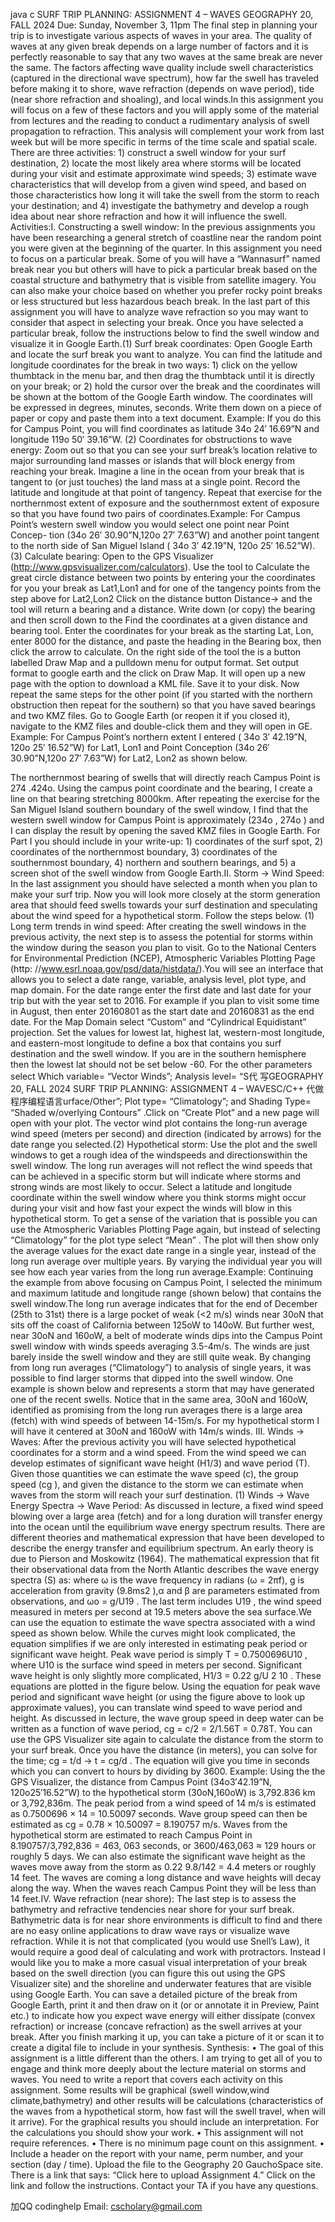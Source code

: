 java c SURF TRIP PLANNING: ASSIGNMENT 4 – WAVES GEOGRAPHY 20, FALL 2024 Due: Sunday, November 3, 11pm The final step in planning your trip is to investigate various aspects of waves in your area. The quality of waves at any given break depends on a large number of factors and it is perfectly reasonable to say that any two waves at the same break are never the same. The factors affecting wave quality include swell characteristics (captured in the directional wave spectrum), how far the swell has traveled before making it to shore, wave refraction (depends on wave period), tide (near shore refraction and shoaling), and local winds.In this assignment you will focus on a few of these factors and you will apply some of the material from lectures and the reading to conduct a rudimentary analysis of swell propagation to refraction. This analysis will complement your work from last week but will be more specific in terms of the time scale and spatial scale. There are three activities: 1) construct a swell window for your surf destination, 2) locate the most likely area where storms will be located during your visit and estimate approximate wind speeds; 3) estimate wave characteristics that will develop from a given wind speed, and based on those characteristics how long it will take the swell from the storm to reach your destination; and 4) investigate the bathymetry and develop a rough idea about near shore refraction and how it will influence the swell. Activities:I. Constructing a swell window: In the previous assignments you have been researching a general stretch of coastline near the random point you were given at the beginning of the quarter. In this assignment you need to focus on a particular break. Some of you will have a “Wannasurf” named break near you but others will have to pick a particular break based on the coastal structure and bathymetry that is visible from satellite imagery. You can also make your choice based on whether you prefer rocky point breaks or less structured but less hazardous beach break. In the last part of this assignment you will have to analyze wave refraction so you may want to consider that aspect in selecting your break. Once you have selected a particular break, follow the instructions below to find the swell window and visualize it in Google Earth.(1) Surf break coordinates: Open Google Earth and locate the surf break you want to analyze. You can find the latitude and longitude coordinates for the break in two ways: 1) click on the yellow thumbtack in the menu bar, and then drag the thumbtack until it is directly on your break; or 2) hold the cursor over the break and the coordinates will be shown at the bottom of the Google Earth window. The coordinates will be expressed in degrees, minutes, seconds. Write them down on a piece of paper or copy and paste them into a text document. Example: If you do this for Campus Point, you will find coordinates as latitude 34o 24′ 16.69”N and longitude 119o 50′ 39.16”W. (2) Coordinates for obstructions to wave energy: Zoom out so that you can see your surf break’s location relative to major surrounding land masses or islands that will block energy from reaching your break. Imagine a line in the ocean from your break that is tangent to (or just touches) the land mass at a single point. Record the latitude and longitude at that point of tangency. Repeat that exercise for the northernmost extent of exposure and the southernmost extent of exposure so that you have found two pairs of coordinates.Example: For Campus Point’s western swell window you would select one point near Point Concep- tion (34o 26′ 30.90”N,120o 27′ 7.63”W) and another point tangent to the north side of San Miguel Island ( 34o 3′ 42.19”N, 120o 25′ 16.52”W). (3) Calculate bearing: Open to the GPS Visualizer (http://www.gpsvisualizer.com/calculators). Use the tool to Calculate the great circle distance between two points by entering your the coordinates for you your break as Lat1,Lon1 and for one of the tangency points from the step above for Lat2,Lon2 Click on the distance button Distance-> and the tool will return a bearing and a distance. Write down (or copy) the bearing and then scroll down to the Find the coordinates at a given distance and bearing tool. Enter the coordinates for your break as the starting Lat, Lon, enter 8000 for the distance, and paste the heading in the Bearing box, then click the arrow to calculate. On the right side of the tool the is a button labelled Draw Map and a pulldown menu for output format. Set output format to google earth and the click on Draw Map. It will open up a new page with the option to download a KML file. Save it to your disk. Now repeat the same steps for the other point (if you started with the northern obstruction then repeat for the southern) so that you have saved bearings and two KMZ files. Go to Google Earth (or reopen it if you closed it), navigate to the KMZ files and double-click them and they will open in GE. Example: For Campus Point’s northern extent I entered ( 34o 3′ 42.19”N, 120o 25′ 16.52”W) for Lat1, Lon1 and Point Conception (34o 26′ 30.90”N,120o 27′ 7.63”W) for Lat2, Lon2 as shown below.

The northernmost bearing of swells that will directly reach Campus Point is 274 .424o. Using the campus point coordinate and the bearing, I create a line on that bearing stretching 8000km. After repeating the exercise for the San Miguel Island southern boundary of the swell window, I find that the western swell window for Campus Point is approximately (234o , 274o ) and I can display the result by opening the saved KMZ files in Google Earth. For Part I you should include in your write-up: 1) coordinates of the surf spot, 2) coordinates of the northernmost boundary, 3) coordinates of the southernmost boundary, 4) northern and southern bearings, and 5) a screen shot of the swell window from Google Earth.II. Storm → Wind Speed: In the last assignment you should have selected a month when you plan to make your surf trip. Now you will look more closely at the storm generation area that should feed swells towards your surf destination and speculating about the wind speed for a hypothetical storm. Follow the steps below. (1) Long term trends in wind speed: After creating the swell windows in the previous activity, the next step is to assess the potential for storms within the window during the season you plan to visit. Go to the National Centers for Environmental Prediction (NCEP), Atmospheric Variables Plotting Page (http: //www.esrl.noaa.gov/psd/data/histdata/).You will see an interface that allows you to select a date range, variable, analysis level, plot type, and map domain. For the date range enter the first date and last date for your trip but with the year set to 2016. For example if you plan to visit some time in August, then enter 20160801 as the start date and 20160831 as the end date. For the Map Domain select “Custom” and “Cylindrical Equidistant” projection. Set the values for lowest lat, highest lat, western-most longitude, and eastern-most longitude to define a box that contains you surf destination and the swell window. If you are in the southern hemisphere then the lowest lat should not be set below -60. For the other parameters select Which variable= “Vector Winds”; Analysis level= “S代 写GEOGRAPHY 20, FALL 2024 SURF TRIP PLANNING: ASSIGNMENT 4 – WAVESC/C++ 代做程序编程语言urface/Other”; Plot type= “Climatology”; and Shading Type= “Shaded w/overlying Contours” .Click on “Create Plot” and a new page will open with your plot. The vector wind plot contains the long-run average wind speed (meters per second) and direction (indicated by arrows) for the date range you selected.(2) Hypothetical storm: Use the plot and the swell windows to get a rough idea of the windspeeds and directionswithin the swell window. The long run averages will not reflect the wind speeds that can be achieved in a specific storm but will indicate where storms and strong winds are most likely to occur. Select a latitude and longitude coordinate within the swell window where you think storms might occur during your visit and how fast your expect the winds will blow in this hypothetical storm. To get a sense of the variation that is possible you can use the Atmospheric Variables Plotting Page again, but instead of selecting “Climatology” for the plot type select “Mean” . The plot will then show only the average values for the exact date range in a single year, instead of the long run average over multiple years. By varying the individual year you will see how each year varies from the long run average.Example: Continuing the example from above focusing on Campus Point, I selected the minimum and maximum latitude and longitude range (shown below) that contains the swell window.The long run average indicates that for the end of December (25th to 31st) there is a large pocket of weak (<2 m/s) winds near 30oN that sits off the coast of California between 125oW to 140oW. But further west, near 30oN and 160oW, a belt of moderate winds dips into the Campus Point swell window with winds speeds averaging 3.5-4m/s. The winds are just barely inside the swell window and they are still quite weak. By changing from long run averages (“Climatology”) to analysis of single years, it was possible to find larger storms that dipped into the swell window. One example is shown below and represents a storm that may have generated one of the recent swells. Notice that in the same area, 30oN and 160oW, identified as promising from the long run averages there is a large area (fetch) with wind speeds of between 14-15m/s. For my hypothetical storm I will have it centered at 30oN and 160oW with 14m/s winds. III. Winds → Waves: After the previous activity you will have selected hypothetical coordinates for a storm and a wind speed. From the wind speed we can develop estimates of significant wave height (H1/3) and wave period (T). Given those quantities we can estimate the wave speed (c), the group speed (cg ), and given the distance to the storm we can estimate when waves from the storm will reach your surf destination. (1) Winds → Wave Energy Spectra → Wave Period: As discussed in lecture, a fixed wind speed blowing over a large area (fetch) and for a long duration will transfer energy into the ocean until the equilibrium wave energy spectrum results. There are different theories and mathematical expression that have been developed to describe the energy transfer and equilibrium spectrum. An early theory is due to Pierson and Moskowitz (1964). The mathematical expression that fit their observational data from the North Atlantic describes the wave energy spectra (S) as: where ω is the wave frequency in radians (ω = 2πf), g is acceleration from gravity (9.8ms2 ),α and β are parameters estimated from observations, and ωo = g/U19 . The last term includes U19 , the wind speed measured in meters per second at 19.5 meters above the sea surface.We can use the equation to estimate the wave spectra associated with a wind speed as shown below. While the curves might look complicated, the equation simplifies if we are only interested in estimating peak period or significant wave height. Peak wave period is simply T = 0.7500696U10 , where U10 is the surface wind speed in meters per second. Significant wave height is only slightly more complicated, H1/3 = 0.22 g/U 2 10 . These equations are plotted in the figure below. Using the equation for peak wave period and significant wave height (or using the figure above to look up approximate values), you can translate wind speed to wave period and height. As discussed in lecture, the wave group speed in deep water can be written as a function of wave period, cg = c/2 = 2/1.56T = 0.78T. You can use the GPS Visualizer site again to calculate the distance from the storm to your surf break. Once you have the distance (in meters), you can solve for the time; cg = t/d → t = cg/d . The equation will give you time in seconds which you can convert to hours by dividing by 3600. Example: Using the the GPS Visualizer, the distance from Campus Point (34o3′42.19”N, 120o25′16.52”W) to the hypothetical storm (30oN,160oW) is 3,792.836 km or 3,792,836m. The peak period from a wind speed of 14 m/s is estimated as 0.7500696 × 14 = 10.50097 seconds. Wave group speed can then be estimated as cg = 0.78 × 10.50097 = 8.190757 m/s. Waves from the hypothetical storm are estimated to reach Campus Point in 8.190757/3,792,836 = 463, 063 seconds, or 3600/463,063 ≈ 129 hours or roughly 5 days. We can also estimate the significant wave height as the waves move away from the storm as 0.22 9.8/142 = 4.4 meters or roughly 14 feet. The waves are coming a long distance and wave heights will decay along the way. When the waves reach Campus Point they will be less than 14 feet.IV. Wave refraction (near shore): The last step is to assess the bathymetry and refractive tendencies near shore for your surf break. Bathymetric data is for near shore environments is difficult to find and there are no easy online applications to draw wave rays or visualize wave refraction. While it is not that complicated (you would use Snell’s Law), it would require a good deal of calculating and work with protractors. Instead I would like you to make a more casual visual interpretation of your break based on the swell direction (you can figure this out using the GPS Visualizer site) and the shoreline and underwater features that are visible using Google Earth. You can save a detailed picture of the break from Google Earth, print it and then draw on it (or or annotate it in Preview, Paint etc.) to indicate how you expect wave energy will either dissipate (convex refraction) or increase (concave refraction) as the swell arrives at your break. After you finish marking it up, you can take a picture of it or scan it to create a digital file to include in your synthesis. Synthesis: • The goal of this assignment is a little different than the others. I am trying to get all of you to engage and think more deeply about the lecture material on storms and waves. You need to write a report that covers each activity on this assignment. Some results will be graphical (swell window,wind climate,bathymetry) and other results will be calculations (characteristics of the waves from a hypothetical storm, how fast will the swell travel, when will it arrive). For the graphical results you should include an interpretation. For the calculations you should show your work. • This assignment will not require references. • There is no minimum page count on this assignment. • Include a header on the report with your name, perm number, and your section (day / time). Upload the file to the Geography 20 GauchoSpace site. There is a link that says: “Click here to upload Assignment 4.” Click on the link and follow the instructions. Contact your TA if you have any questions.

加QQ codinghelp Email: cscholary@gmail.com
